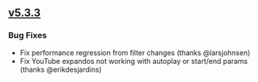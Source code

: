 ## [v5.3.3](https://github.com/honestbleeps/Reddit-Enhancement-Suite/releases/v5.3.3)

### Bug Fixes

- Fix performance regression from filter changes (thanks @larsjohnsen)
- Fix YouTube expandos not working with autoplay or start/end params (thanks @erikdesjardins)

